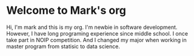 # Welcome to Mark's org
Hi, I'm mark and this is my org. I'm newbie in software development. However, I have long programing experience since middle school. I once take part in NOIP competition. And I changed my major when working in master program from statisic to data science.
